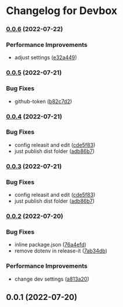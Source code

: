 # Changelog for Devbox

### [0.0.6](https://github.com/zumerlabs/devbox/compare/0.0.5...0.0.6) (2022-07-22)


### Performance Improvements

* adjust settings ([e32a449](https://github.com/zumerlabs/devbox/commit/e32a449a72182ce022cfabd2aab57698274722e0))

### [0.0.5](https://github.com/zumerlabs/devbox/compare/0.0.4...0.0.5) (2022-07-21)


### Bug Fixes

* github-token ([b82c7d2](https://github.com/zumerlabs/devbox/commit/b82c7d27b354a05f5ada30a662e1ab6c22858fec))

### [0.0.4](https://github.com/zumerlabs/devbox/compare/0.0.2...0.0.4) (2022-07-21)


### Bug Fixes

* config releasit and edit ([cde5f83](https://github.com/zumerlabs/devbox/commit/cde5f83f9a1873a7333162357a4e9b7facbeec57))
* just publish dist folder ([adb86b7](https://github.com/zumerlabs/devbox/commit/adb86b7abc98bc6585784c746f892a4b2d382e59))

### [0.0.3](https://github.com/zumerlabs/devbox/compare/0.0.2...0.0.3) (2022-07-21)


### Bug Fixes

* config releasit and edit ([cde5f83](https://github.com/zumerlabs/devbox/commit/cde5f83f9a1873a7333162357a4e9b7facbeec57))
* just publish dist folder ([adb86b7](https://github.com/zumerlabs/devbox/commit/adb86b7abc98bc6585784c746f892a4b2d382e59))

### [0.0.2](https://github.com/zumerlabs/devbox/compare/0.0.1...0.0.2) (2022-07-20)


### Bug Fixes

* inline package.json ([76a4efd](https://github.com/zumerlabs/devbox/commit/76a4efd529b06ff0d185a8abeef3b4f4eadcf770))
* remove dotenv in release-it ([7ab34db](https://github.com/zumerlabs/devbox/commit/7ab34dbea3904a2e99932dbafd15c40f4dbd7769))


### Performance Improvements

* change dev settings ([a813a20](https://github.com/zumerlabs/devbox/commit/a813a201cd0f8295e84e5d5a90b1507ad117a6a0))

## 0.0.1 (2022-07-20)